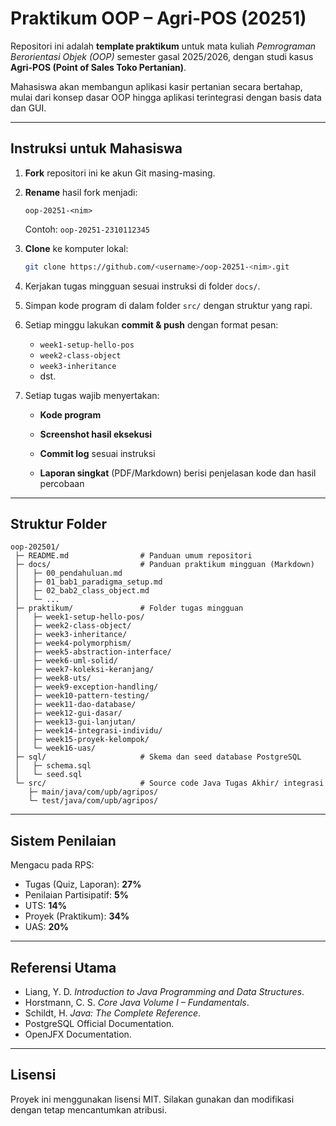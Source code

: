 # Praktikum OOP – Agri-POS (20251)

Repositori ini adalah **template praktikum** untuk mata kuliah *Pemrograman Berorientasi Objek (OOP)* semester gasal 2025/2026, dengan studi kasus **Agri-POS (Point of Sales Toko Pertanian)**.

Mahasiswa akan membangun aplikasi kasir pertanian secara bertahap, mulai dari konsep dasar OOP hingga aplikasi terintegrasi dengan basis data dan GUI.

---

## Instruksi untuk Mahasiswa
1. **Fork** repositori ini ke akun Git masing-masing.
2. **Rename** hasil fork menjadi:
   ```
   oop-20251-<nim>
   ```
   Contoh: `oop-20251-2310112345`
3. **Clone** ke komputer lokal:
   ```bash
   git clone https://github.com/<username>/oop-20251-<nim>.git
   ```
4. Kerjakan tugas mingguan sesuai instruksi di folder `docs/`.
5. Simpan kode program di dalam folder `src/` dengan struktur yang rapi.
6. Setiap minggu lakukan **commit & push** dengan format pesan:
   - `week1-setup-hello-pos`
   - `week2-class-object`
   - `week3-inheritance`
   - dst.
7. Setiap tugas wajib menyertakan:

   - **Kode program**

   - **Screenshot hasil eksekusi**

   - **Commit log** sesuai instruksi

   - **Laporan singkat** (PDF/Markdown) berisi penjelasan kode dan hasil percobaan


---

## Struktur Folder
```
oop-202501/
 ├─ README.md                # Panduan umum repositori
 ├─ docs/                    # Panduan praktikum mingguan (Markdown)
 │   ├─ 00_pendahuluan.md
 │   ├─ 01_bab1_paradigma_setup.md
 │   ├─ 02_bab2_class_object.md
 │   └─ ...
 ├─ praktikum/               # Folder tugas mingguan
 │   ├─ week1-setup-hello-pos/
 │   ├─ week2-class-object/
 │   ├─ week3-inheritance/
 │   ├─ week4-polymorphism/
 │   ├─ week5-abstraction-interface/
 │   ├─ week6-uml-solid/
 │   ├─ week7-koleksi-keranjang/
 │   ├─ week8-uts/
 │   ├─ week9-exception-handling/
 │   ├─ week10-pattern-testing/
 │   ├─ week11-dao-database/
 │   ├─ week12-gui-dasar/
 │   ├─ week13-gui-lanjutan/
 │   ├─ week14-integrasi-individu/
 │   ├─ week15-proyek-kelompok/
 │   └─ week16-uas/
 ├─ sql/                     # Skema dan seed database PostgreSQL
 │   ├─ schema.sql
 │   └─ seed.sql
 └─ src/                     # Source code Java Tugas Akhir/ integrasi
    ├─ main/java/com/upb/agripos/
    └─ test/java/com/upb/agripos/
```

---

## Sistem Penilaian
Mengacu pada RPS:
- Tugas (Quiz, Laporan): **27%**  
- Penilaian Partisipatif: **5%**  
- UTS: **14%**  
- Proyek (Praktikum): **34%**  
- UAS: **20%**

---

## Referensi Utama
- Liang, Y. D. *Introduction to Java Programming and Data Structures*.  
- Horstmann, C. S. *Core Java Volume I – Fundamentals*.  
- Schildt, H. *Java: The Complete Reference*.  
- PostgreSQL Official Documentation.  
- OpenJFX Documentation.  

---

## Lisensi
Proyek ini menggunakan lisensi MIT. Silakan gunakan dan modifikasi dengan tetap mencantumkan atribusi.

